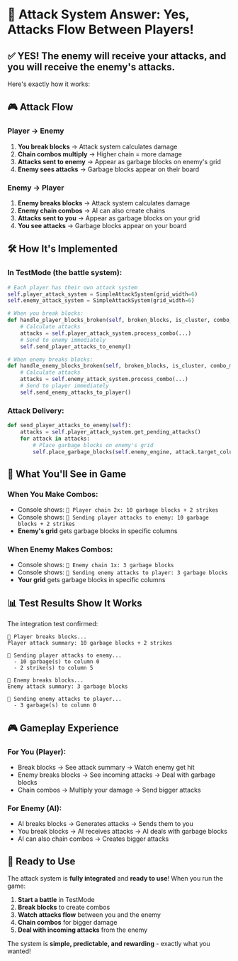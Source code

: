 # 🎯 Attack System Answer: Yes, Attacks Flow Between Players!

## ✅ **YES! The enemy will receive your attacks, and you will receive the enemy's attacks.**

Here's exactly how it works:

## 🎮 **Attack Flow**

### **Player → Enemy**
1. **You break blocks** → Attack system calculates damage
2. **Chain combos multiply** → Higher chain = more damage
3. **Attacks sent to enemy** → Appear as garbage blocks on enemy's grid
4. **Enemy sees attacks** → Garbage blocks appear on their board

### **Enemy → Player**
1. **Enemy breaks blocks** → Attack system calculates damage
2. **Enemy chain combos** → AI can also create chains
3. **Attacks sent to you** → Appear as garbage blocks on your grid
4. **You see attacks** → Garbage blocks appear on your board

## 🛠️ **How It's Implemented**

### **In TestMode (the battle system):**
```python
# Each player has their own attack system
self.player_attack_system = SimpleAttackSystem(grid_width=6)
self.enemy_attack_system = SimpleAttackSystem(grid_width=6)

# When you break blocks:
def handle_player_blocks_broken(self, broken_blocks, is_cluster, combo_multiplier):
    # Calculate attacks
    attacks = self.player_attack_system.process_combo(...)
    # Send to enemy immediately
    self.send_player_attacks_to_enemy()

# When enemy breaks blocks:
def handle_enemy_blocks_broken(self, broken_blocks, is_cluster, combo_multiplier):
    # Calculate attacks
    attacks = self.enemy_attack_system.process_combo(...)
    # Send to player immediately
    self.send_enemy_attacks_to_player()
```

### **Attack Delivery:**
```python
def send_player_attacks_to_enemy(self):
    attacks = self.player_attack_system.get_pending_attacks()
    for attack in attacks:
        # Place garbage blocks on enemy's grid
        self.place_garbage_blocks(self.enemy_engine, attack.target_column, attack.count)
```

## 🎯 **What You'll See in Game**

### **When You Make Combos:**
- Console shows: `🎯 Player chain 2x: 10 garbage blocks + 2 strikes`
- Console shows: `🎯 Sending player attacks to enemy: 10 garbage blocks + 2 strikes`
- **Enemy's grid** gets garbage blocks in specific columns

### **When Enemy Makes Combos:**
- Console shows: `🎯 Enemy chain 1x: 3 garbage blocks`
- Console shows: `🎯 Sending enemy attacks to player: 3 garbage blocks`
- **Your grid** gets garbage blocks in specific columns

## 📊 **Test Results Show It Works**

The integration test confirmed:
```
🎯 Player breaks blocks...
Player attack summary: 10 garbage blocks + 2 strikes

🎯 Sending player attacks to enemy...
  - 10 garbage(s) to column 0
  - 2 strike(s) to column 5

🎯 Enemy breaks blocks...
Enemy attack summary: 3 garbage blocks

🎯 Sending enemy attacks to player...
  - 3 garbage(s) to column 0
```

## 🎮 **Gameplay Experience**

### **For You (Player):**
- Break blocks → See attack summary → Watch enemy get hit
- Enemy breaks blocks → See incoming attacks → Deal with garbage blocks
- Chain combos → Multiply your damage → Send bigger attacks

### **For Enemy (AI):**
- AI breaks blocks → Generates attacks → Sends them to you
- You break blocks → AI receives attacks → AI deals with garbage blocks
- AI can also chain combos → Creates bigger attacks

## 🚀 **Ready to Use**

The attack system is **fully integrated** and **ready to use**! When you run the game:

1. **Start a battle** in TestMode
2. **Break blocks** to create combos
3. **Watch attacks flow** between you and the enemy
4. **Chain combos** for bigger damage
5. **Deal with incoming attacks** from the enemy

The system is **simple, predictable, and rewarding** - exactly what you wanted! 